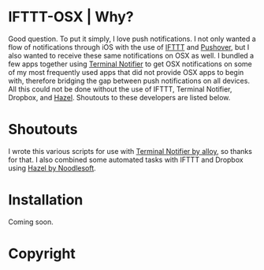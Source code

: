 IFTTT-OSX | Why?
============

Good question. To put it simply, I love push notifications. I not only wanted a flow of notifications through iOS with the use of <a href="https://ifttt.com">IFTTT</a> and <a href="https://pushover.net">Pushover</a>, but I also wanted to receive these same notifications on OSX as well. I bundled a few apps together using <a href="https://github.com/alloy/terminal-notifier">Terminal Notifier</a> to get OSX notifications on some of my most frequently used apps that did not provide OSX apps to begin with, therefore bridging the gap between push notifications on all devices. All this could not be done without the use of IFTTT, Terminal Notifier, Dropbox, and <a href="http://www.noodlesoft.com/hazel.php">Hazel</a>. Shoutouts to these developers are listed below.

Shoutouts
============

I wrote this various scripts for use with <a href="https://github.com/alloy/terminal-notifier">Terminal Notifier by alloy</a>, so thanks for that. I also combined some automated tasks with IFTTT and Dropbox using  <a href="https://github.com/alloy/terminal-notifier">Hazel by Noodlesoft</a>.

Installation
============

Coming soon.

Copyright
============
